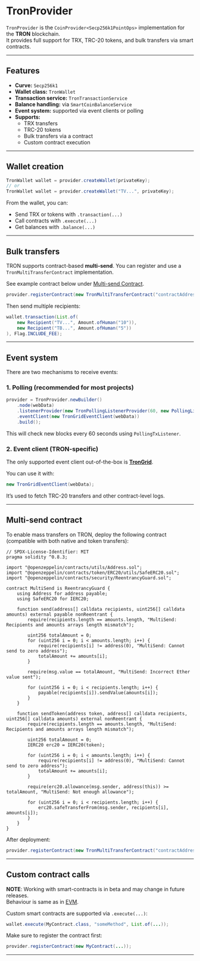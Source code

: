 # TronProvider

`TronProvider` is the `CoinProvider<Secp256k1PointOps>` implementation for the **TRON** blockchain.  
It provides full support for TRX, TRC-20 tokens, and bulk transfers via smart contracts.

---

## Features

- **Curve:** `Secp256k1`
- **Wallet class:** `TronWallet`
- **Transaction service:** `TronTransactionService`
- **Balance handling:** via `SmartCoinBalanceService`
- **Event system:** supported via event clients or polling
- **Supports:**
    - TRX transfers
    - TRC-20 tokens
    - Bulk transfers via a contract
    - Custom contract execution

---

## Wallet creation

```java
TronWallet wallet = provider.createWallet(privateKey);
// or
TronWallet wallet = provider.createWallet("TV...", privateKey);
```

From the wallet, you can:

- Send TRX or tokens with `.transaction(...)`
- Call contracts with `.execute(...)`
- Get balances with `.balance(...)`

---

## Bulk transfers

TRON supports contract-based **multi-send**. You can register and use a `TronMultiTransferContract` implementation.

See example contract below under [Multi-send Contract](#multi-send-contract).

```java
provider.registerContract(new TronMultiTransferContract("contractAddress"));
```

Then send multiple recipients:

```java
wallet.transaction(List.of(
    new Recipient("TV...", Amount.ofHuman("10")),
    new Recipient("TB...", Amount.ofHuman("5"))
), Flag.INCLUDE_FEE);
```

---

## Event system

There are two mechanisms to receive events:

### 1. Polling (recommended for most projects)

```java
provider = TronProvider.newBuilder()
    .node(webData)
    .listenerProvider(new TronPollingListenerProvider(60, new PollingLimiterConfig(...)))
    .eventClient(new TronGridEventClient(webData))
    .build();
```

This will check new blocks every 60 seconds using `PollingTxListener`.

### 2. Event client (TRON-specific)

The only supported event client out-of-the-box is [**TronGrid**](https://www.trongrid.io/).

You can use it with:

```java
new TronGridEventClient(webData);
```

It’s used to fetch TRC-20 transfers and other contract-level logs.

---

## Multi-send contract

To enable mass transfers on TRON, deploy the following contract (compatible with both native and token transfers):

```solidity
// SPDX-License-Identifier: MIT
pragma solidity ^0.8.3;

import "@openzeppelin/contracts/utils/Address.sol";
import "@openzeppelin/contracts/token/ERC20/utils/SafeERC20.sol";
import "@openzeppelin/contracts/security/ReentrancyGuard.sol";

contract MultiSend is ReentrancyGuard {
    using Address for address payable;
    using SafeERC20 for IERC20;

    function send(address[] calldata recipients, uint256[] calldata amounts) external payable nonReentrant {
        require(recipients.length == amounts.length, "MultiSend: Recipients and amounts arrays length mismatch");

        uint256 totalAmount = 0;
        for (uint256 i = 0; i < amounts.length; i++) {
            require(recipients[i] != address(0), "MultiSend: Cannot send to zero address");
            totalAmount += amounts[i];
        }

        require(msg.value == totalAmount, "MultiSend: Incorrect Ether value sent");

        for (uint256 i = 0; i < recipients.length; i++) {
            payable(recipients[i]).sendValue(amounts[i]);
        }
    }

    function sendToken(address token, address[] calldata recipients, uint256[] calldata amounts) external nonReentrant {
        require(recipients.length == amounts.length, "MultiSend: Recipients and amounts arrays length mismatch");

        uint256 totalAmount = 0;
        IERC20 erc20 = IERC20(token);

        for (uint256 i = 0; i < amounts.length; i++) {
            require(recipients[i] != address(0), "MultiSend: Cannot send to zero address");
            totalAmount += amounts[i];
        }

        require(erc20.allowance(msg.sender, address(this)) >= totalAmount, "MultiSend: Not enough allowance");

        for (uint256 i = 0; i < recipients.length; i++) {
            erc20.safeTransferFrom(msg.sender, recipients[i], amounts[i]);
        }
    }
}
```

After deployment:

```java
provider.registerContract(new TronMultiTransferContract("contractAddress"));
```

---

## Custom contract calls
**NOTE**: Working with smart-contracts is in beta and may change in future releases.  
Behaviour is same as in [EVM](evm.md).

Custom smart contracts are supported via `.execute(...)`:

```java
wallet.execute(MyContract.class, "someMethod", List.of(...));
```

Make sure to register the contract first:

```java
provider.registerContract(new MyContract(...));
```

---